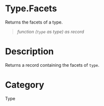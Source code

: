 ﻿# Type.Facets
Returns the facets of a type.
> _function (<code>type</code> as type) as record_
# Description 
Returns a record containing the facets of <code>type</code>.
# Category 
Type
